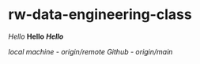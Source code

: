 # rw-data-engineering-class

*Hello*
**Hello**
***Hello***

*local machine - origin/remote*
*Github - origin/main*